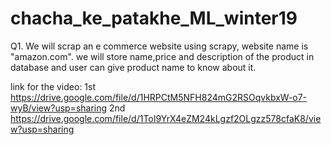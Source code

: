 # chacha_ke_patakhe_ML_winter19



Q1. We will scrap an e commerce website using scrapy, website name is "amazon.com". we will store name,price and description of the product in database and user can give product name to know about it. 

link for the video:
1st https://drive.google.com/file/d/1HRPCtM5NFH824mG2RSOqvkbxW-o7-wyB/view?usp=sharing
2nd https://drive.google.com/file/d/1ToI9YrX4eZM24kLgzf2OLgzz578cfaK8/view?usp=sharing
